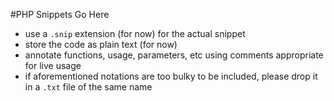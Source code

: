 #PHP Snippets Go Here

 - use a `.snip` extension (for now) for the actual snippet
 - store the code as plain text (for now)
 - annotate functions, usage, parameters, etc using comments appropriate for live usage
 - if aforementioned notations are too bulky to be included, please drop it in a `.txt` file of the same name
